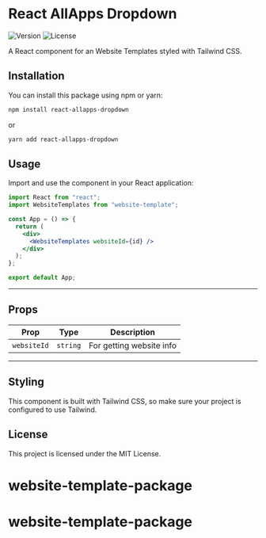# React AllApps Dropdown

![Version](https://img.shields.io/badge/version-1.0.8-blue.svg)
![License](https://img.shields.io/badge/license-MIT-green.svg)

A React component for an Website Templates styled with Tailwind CSS.

## Installation

You can install this package using npm or yarn:

```sh
npm install react-allapps-dropdown
```

or

```sh
yarn add react-allapps-dropdown
```

## Usage

Import and use the component in your React application:

```jsx
import React from "react";
import WebsiteTemplates from "website-template";

const App = () => {
  return (
    <div>
      <WebsiteTemplates websiteId={id} />
    </div>
  );
};

export default App;
```

---

## Props

| Prop        | Type     | Description              |
| ----------- | -------- | ------------------------ |
| `websiteId` | `string` | For getting website info |

---

## Styling

This component is built with Tailwind CSS, so make sure your project is configured to use Tailwind.

## License

This project is licensed under the MIT License.

# website-template-package

# website-template-package
